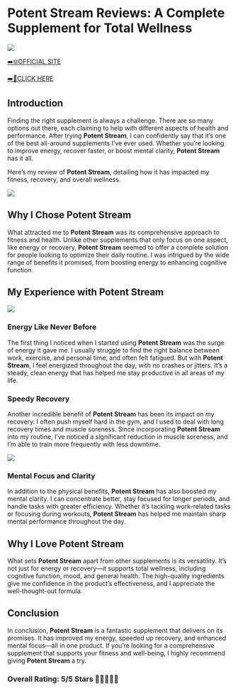 # **Potent Stream Reviews**: A Complete Supplement for Total Wellness

[![](https://static.vecteezy.com/system/resources/thumbnails/019/896/014/small/buy-now-gradient-button-with-cart-symbol-buy-now-illustration-png.png)](https://edetoop.top/lander/sugarpreland-1/potentstream.html) 

[➡️🌐OFFICIAL SITE](https://edetoop.top/lander/sugarpreland-1/potentstream.html) 

[➡️🔗CLICK HERE](https://edetoop.top/lander/sugarpreland-1/potentstream.html) 


## Introduction

Finding the right supplement is always a challenge. There are so many options out there, each claiming to help with different aspects of health and performance. After trying **Potent Stream**, I can confidently say that it’s one of the best all-around supplements I’ve ever used. Whether you’re looking to improve energy, recover faster, or boost mental clarity, **Potent Stream** has it all.

Here’s my review of **Potent Stream**, detailing how it has impacted my fitness, recovery, and overall wellness.

[![](https://wallpapers.com/images/hd/red-order-now-button-udg4jcj4arvn8b0n-2.png)](https://edetoop.top/lander/sugarpreland-1/potentstream.html)  

## Why I Chose **Potent Stream**

What attracted me to **Potent Stream** was its comprehensive approach to fitness and health. Unlike other supplements that only focus on one aspect, like energy or recovery, **Potent Stream** seemed to offer a complete solution for people looking to optimize their daily routine. I was intrigued by the wide range of benefits it promised, from boosting energy to enhancing cognitive function.

## My Experience with **Potent Stream**

[![](https://static.vecteezy.com/system/resources/thumbnails/019/896/014/small/buy-now-gradient-button-with-cart-symbol-buy-now-illustration-png.png)](https://edetoop.top/lander/sugarpreland-1/potentstream.html)

### Energy Like Never Before

The first thing I noticed when I started using **Potent Stream** was the surge of energy it gave me. I usually struggle to find the right balance between work, exercise, and personal time, and often felt fatigued. But with **Potent Stream**, I feel energized throughout the day, with no crashes or jitters. It’s a steady, clean energy that has helped me stay productive in all areas of my life.

### Speedy Recovery

Another incredible benefit of **Potent Stream** has been its impact on my recovery. I often push myself hard in the gym, and I used to deal with long recovery times and muscle soreness. Since incorporating **Potent Stream** into my routine, I’ve noticed a significant reduction in muscle soreness, and I’m able to train more frequently with less downtime.

[![](https://wallpapers.com/images/hd/red-order-now-button-udg4jcj4arvn8b0n-2.png)](https://edetoop.top/lander/sugarpreland-1/potentstream.html)  

### Mental Focus and Clarity

In addition to the physical benefits, **Potent Stream** has also boosted my mental clarity. I can concentrate better, stay focused for longer periods, and handle tasks with greater efficiency. Whether it’s tackling work-related tasks or focusing during workouts, **Potent Stream** has helped me maintain sharp mental performance throughout the day.

## Why I Love **Potent Stream**

What sets **Potent Stream** apart from other supplements is its versatility. It’s not just for energy or recovery—it supports total wellness, including cognitive function, mood, and general health. The high-quality ingredients give me confidence in the product’s effectiveness, and I appreciate the well-thought-out formula.

## Conclusion

In conclusion, **Potent Stream** is a fantastic supplement that delivers on its promises. It has improved my energy, speeded up recovery, and enhanced mental focus—all in one product. If you’re looking for a comprehensive supplement that supports your fitness and well-being, I highly recommend giving **Potent Stream** a try.

### Overall Rating: 5/5 Stars 🌟🌟🌟🌟🌟
